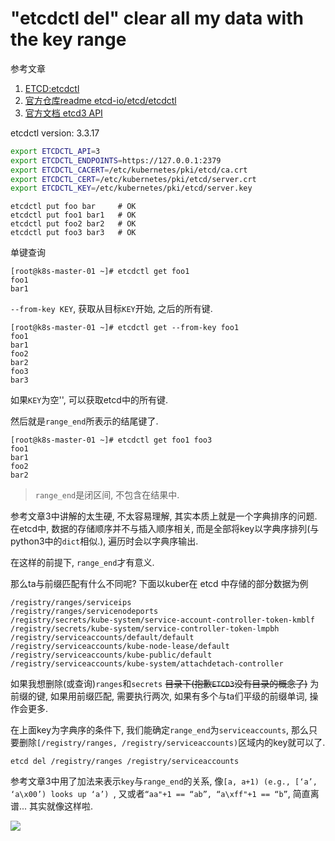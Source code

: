 # "etcdctl del" clear all my data with the key range

参考文章

1. [ETCD:etcdctl](https://www.codenong.com/p11934614/)
2. [官方仓库readme etcd-io/etcd/etcdctl](https://github.com/etcd-io/etcd/tree/master/etcdctl)
3. [官方文档 etcd3 API](https://etcd.io/docs/v3.3.12/learning/api/)

etcdctl version: 3.3.17

```bash
export ETCDCTL_API=3
export ETCDCTL_ENDPOINTS=https://127.0.0.1:2379
export ETCDCTL_CACERT=/etc/kubernetes/pki/etcd/ca.crt
export ETCDCTL_CERT=/etc/kubernetes/pki/etcd/server.crt
export ETCDCTL_KEY=/etc/kubernetes/pki/etcd/server.key
```

```
etcdctl put foo bar     # OK
etcdctl put foo1 bar1   # OK
etcdctl put foo2 bar2   # OK
etcdctl put foo3 bar3   # OK
```

单键查询

```log
[root@k8s-master-01 ~]# etcdctl get foo1
foo1
bar1
```

`--from-key KEY`, 获取从目标`KEY`开始, 之后的所有键.

```
[root@k8s-master-01 ~]# etcdctl get --from-key foo1
foo1
bar1
foo2
bar2
foo3
bar3
```

如果`KEY`为空'', 可以获取etcd中的所有键.

然后就是`range_end`所表示的结尾键了.

```
[root@k8s-master-01 ~]# etcdctl get foo1 foo3
foo1
bar1
foo2
bar2
```

> `range_end`是闭区间, 不包含在结果中.

参考文章3中讲解的太生硬, 不太容易理解, 其实本质上就是一个字典排序的问题. 在etcd中, 数据的存储顺序并不与插入顺序相关, 而是全部将key以字典序排列(与python3中的`dict`相似.), 遍历时会以字典序输出.

在这样的前提下, `range_end`才有意义.

那么ta与前缀匹配有什么不同呢? 下面以kuber在 etcd 中存储的部分数据为例

```
/registry/ranges/serviceips
/registry/ranges/servicenodeports
/registry/secrets/kube-system/service-account-controller-token-kmblf
/registry/secrets/kube-system/service-controller-token-lmpbh
/registry/serviceaccounts/default/default
/registry/serviceaccounts/kube-node-lease/default
/registry/serviceaccounts/kube-public/default
/registry/serviceaccounts/kube-system/attachdetach-controller
```

如果我想删除(或查询)`ranges`和`secrets` ~~目录下(抱歉`ETCD3`没有目录的概念了)~~ 为前缀的键, 如果用前缀匹配, 需要执行两次, 如果有多个与ta们平级的前缀单词, 操作会更多.

在上面key为字典序的条件下, 我们能确定`range_end`为`serviceaccounts`, 那么只要删除`[/registry/ranges, /registry/serviceaccounts)`区域内的key就可以了.

```
etcd del /registry/ranges /registry/serviceaccounts
```

参考文章3中用了加法来表示`key`与`range_end`的关系, 像`[a, a+1) (e.g., [‘a’, ‘a\x00’) looks up ‘a’) `, 又或者`“aa"+1 == “ab”, “a\xff"+1 == “b”`, 简直离谱... 其实就像这样啦.

![](https://gitee.com/generals-space/gitimg/raw/master/7E069E0635F84D1BD4634B00F56440BF.png)
